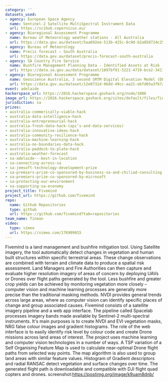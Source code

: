 ```yaml
---
category: ''
datasets_used:
- agency: European Space Agency
  name: Sentinel-2 Satellite MultiSpectral Instrument Data
  url: https://scihub.copernicus.eu/
- agency: Bioregional Assessment Programme
  name: Bureau of Meteorology weather stations - All Australia
  url: https://data.gov.au/dataset/5aa692ee-513b-425c-8c9d-b2a858724c25
- agency: Bureau of Meteorology
  name: Precis forecast – South Australia
  url: https://data.gov.au/dataset/precis-forecast-south-australia
- agency: SA Country Fire Service
  name: Bushfire Management Planning Data - Identified Assets at Risk
  url: https://data.sa.gov.au/data/dataset/1897bf91-5221-4719-bce2-341721a85d51
- agency: Bioregional Assessment Programme
  name: Geoscience Australia, 3 second SRTM Digital Elevation Model (DEM) v01
  url: https://data.gov.au/dataset/12e0731d-96dd-49cc-aa21-ebfd65a3f67a
event: adelaide
hackerspace_url: https://2016.hackerspace.govhack.org/node/1086
image_url: https://2016.hackerspace.govhack.org/sites/default/files/field/image/fivemind_0.png
jurisdiction: sa
prizes:
- australia-commerically-viable-hack
- australia-data-intelligence-hack
- australia-entrepreneurial-hack
- australia-fresh-data-hack-(api’s-and-data-services)
- australia-innovative-ideas-hack
- australia-community-resilience-hack
- australia-machine-learning-hack
- australia-no-boundaries-data-hack
- australia-paddock-to-plate-hack
- australia-weather-forecast
- sa-adelaide---best-in-location
- sa-connecting-across-sa
- sa-jemsoft-technology-development-prize
- sa-premiers-prize-co-sponsored-by-business-sa-and-chiliad-consulting
- sa-premiers-prize-co-sponsored-by-microsoft
- sa-protecting-our-environment
- sa-supporting-sa-economy
project_title: Fivemind
project_url: https://github.com/fivemind
repo:
  name: Github Repositories
  type: github
  url: https://github.com/fivemind?tab=repositories
team_name: Tinman
video:
  type: vimeo
  url: https://vimeo.com/176909015
---
```


Fivemind is a land management and bushfire mitigation tool. Using Satellite imagery, the tool automatically detect changes in vegetation and human built structures within specific terrestrial areas. These change observations are combined with terrain and climate data to produce a spatial risk assessment. Land Managers and Fire Authorities can then capture and evaluate higher resolution imagery of areas of concern by deploying UAVs or Drones over flight paths generated by the tool.
Less bushfire and greater crop yields can be achieved by monitoring vegetation more closely – computer vision and machine learning processes are generally more precise than the traditional masking methods. NVDI provides general trends across large areas, where as computer vision can identify specific places of change and group associated causes.
Fivemind consists of a satellite imagery pipeline and a web app interface. The pipeline called Spacelab processes imagery bands made available by Sentinel-2 multi-spectral instruments. It's main purposes is to create NVDI and EVI vegetation masks, NRG false colour images and gradient histograms. The role of the web interface is to easily identify risk level by colour code and create Drone missions across land areas of interest.
The project uses machine learning and computer vision technologies in a number of ways. A TSP variation of a Self Organising Feature Map is used to calculate near-optimal Drone flight paths from selected way points. The map algorithm is also used to group land areas with similar feature values. Histogram of Gradient descriptors and radial RANSAC detect vegetation and surface changes over time.
The generated flight path is downloadable and compatible with DJI flight quad copters and drones.
screenshot:https://postimg.org/image/k9uam8dnb/